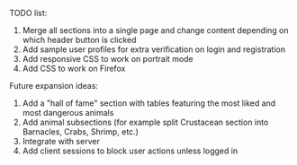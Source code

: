TODO list:

1. Merge all sections into a single page and change content depending on which header button is clicked
2. Add sample user profiles for extra verification on login and registration
3. Add responsive CSS to work on portrait mode
4. Add CSS to work on Firefox

Future expansion ideas:

1. Add a "hall of fame" section with tables featuring the most liked and most dangerous animals
2. Add animal subsections (for example split Crustacean section into Barnacles, Crabs, Shrimp, etc.)
3. Integrate with server
4. Add client sessions to block user actions unless logged in
